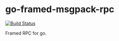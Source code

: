 # go-framed-msgpack-rpc

[![Build Status](https://github.com/keybase/go-framed-msgpack-rpc/actions/workflows/ci.yml/badge.svg)](https://github.com/keybase/go-framed-msgpack-rpc/actions)

Framed RPC for go.
